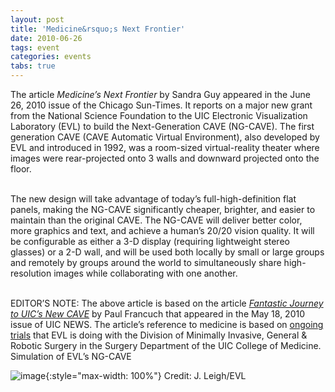 ```yaml
---
layout: post
title: 'Medicine&rsquo;s Next Frontier'
date: 2010-06-26
tags: event
categories: events
tabs: true
---
```


The article <em>Medicine&rsquo;s Next Frontier</em> by Sandra Guy appeared in the June 26, 2010 issue of the Chicago Sun-Times. It reports on a major new grant from the National Science Foundation to the UIC Electronic Visualization Laboratory (EVL) to build the Next-Generation CAVE (NG-CAVE). The first generation CAVE (CAVE Automatic Virtual Environment), also developed by EVL and introduced in 1992, was a room-sized virtual-reality theater where images were rear-projected onto 3 walls and downward projected onto the floor.<br><br>

The new design will take advantage of today&rsquo;s full-high-definition flat panels, making the NG-CAVE significantly cheaper, brighter, and easier to maintain than the original CAVE. The NG-CAVE will deliver better color, more graphics and text, and achieve a human&rsquo;s 20/20 vision quality. It will be configurable as either a 3-D display (requiring lightweight stereo glasses) or a 2-D wall, and will be used both locally by small or large groups and remotely by groups around the world to simultaneously share high-resolution images while collaborating with one another.<br><br>

EDITOR&rsquo;S NOTE: The above article is based on the article <em><a href="http://tigger.uic.edu/htbin/cgiwrap/bin/newsbureau/cgi-bin/index.cgi?from=Releases&amp;to=Release&amp;id=2899&amp;fromhome=1">Fantastic Journey to UIC&rsquo;s New CAVE</a></em> by Paul Francuch that appeared in the May 18, 2010 issue of UIC NEWS. The article&rsquo;s reference to medicine is based on <a href="http://www.evl.uic.edu/core.php?mod=4&amp;type=4&amp;indi=670">ongoing trials</a> that EVL is doing with the Division of Minimally Invasive, General &amp; Robotic Surgery in the Surgery Department of the UIC College of Medicine.
Simulation of EVL&rsquo;s NG-CAVE

![image](https://www.evl.uic.edu/output/originals/ng-cave.png-srcw.jpg){:style="max-width: 100%"}
Credit: J. Leigh/EVL		

